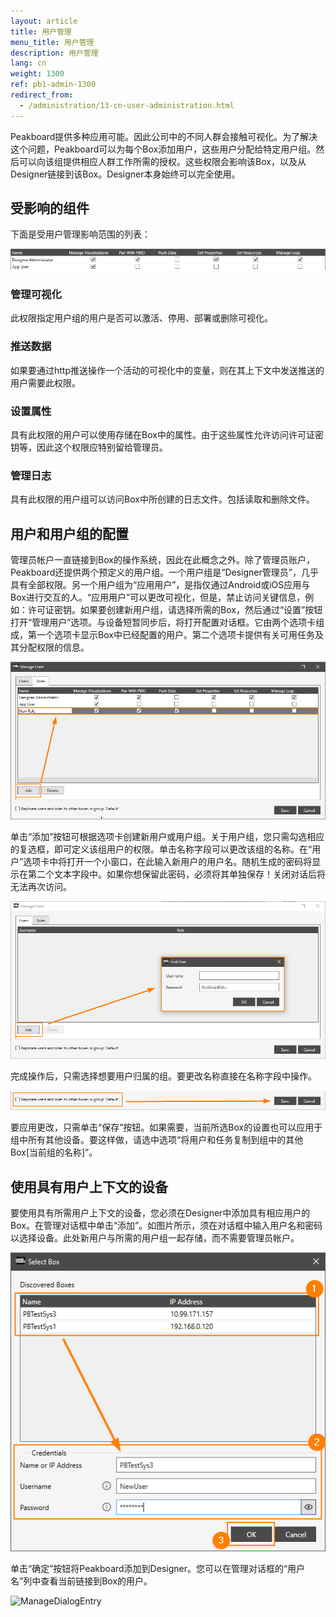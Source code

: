 ```yaml
---
layout: article
title: 用户管理
menu_title: 用户管理
description: 用户管理
lang: cn
weight: 1300
ref: pb1-admin-1300
redirect_from:
  - /administration/13-cn-user-administration.html
---
```



Peakboard提供多种应用可能。因此公司中的不同人群会接触可视化。为了解决这个问题，Peakboard可以为每个Box添加用户，这些用户分配给特定用户组。然后可以向该组提供相应人群工作所需的授权。这些权限会影响该Box，以及从Designer链接到该Box。Designer本身始终可以完全使用。

## 受影响的组件

下面是受用户管理影响范围的列表：

![Overview](/assets/images/admin/usermanagement/Overview.png)

### 管理可视化
此权限指定用户组的用户是否可以激活、停用、部署或删除可视化。

### 推送数据
如果要通过http推送操作一个活动的可视化中的变量，则在其上下文中发送推送的用户需要此权限。

### 设置属性
具有此权限的用户可以使用存储在Box中的属性。由于这些属性允许访问许可证密钥等，因此这个权限应特别留给管理员。

### 管理日志
具有此权限的用户组可以访问Box中所创建的日志文件。包括读取和删除文件。

## 用户和用户组的配置

管理员帐户一直链接到Box的操作系统，因此在此概念之外。除了管理员账户，Peakboard还提供两个预定义的用户组。一个用户组是“Designer管理员”，几乎具有全部权限。另一个用户组为“应用用户”，是指仅通过Android或iOS应用与Box进行交互的人。“应用用户”可以更改可视化，但是，禁止访问关键信息，例如：许可证密钥。如果要创建新用户组，请选择所需的Box，然后通过“设置”按钮打开“管理用户”选项。与设备短暂同步后，将打开配置对话框。它由两个选项卡组成，第一个选项卡显示Box中已经配置的用户。第二个选项卡提供有关可用任务及其分配权限的信息。

![NewGroup](/assets/images/admin/usermanagement/NewUsergroup.png)

单击“添加”按钮可根据选项卡创建新用户或用户组。关于用户组，您只需勾选相应的复选框，即可定义该组用户的权限。单击名称字段可以更改该组的名称。在“用户”选项卡中将打开一个小窗口，在此输入新用户的用户名。随机生成的密码将显示在第二个文本字段中。如果你想保留此密码，必须将其单独保存！关闭对话后将无法再次访问。

![NewUser](/assets/images/admin/usermanagement/NewUser.png)

完成操作后，只需选择想要用户归属的组。要更改名称直接在名称字段中操作。

![Save](/assets/images/admin/usermanagement/Save.png)

要应用更改，只需单击“保存”按钮。如果需要，当前所选Box的设置也可以应用于组中所有其他设备。要这样做，请选中选项“将用户和任务复制到组中的其他Box[当前组的名称]”。


## 使用具有用户上下文的设备

要使用具有所需用户上下文的设备，您必须在Designer中添加具有相应用户的Box。在管理对话框中单击“添加”。如图片所示，须在对话框中输入用户名和密码以选择设备。此处新用户与所需的用户组一起存储，而不需要管理员帐户。

![AddDevice](/assets/images/admin/usermanagement/AddDevice.png)

单击“确定”按钮将Peakboard添加到Designer。您可以在管理对话框的“用户名”列中查看当前链接到Box的用户。

![ManageDialogEntry](/assets/images/admin/usermanagement/ManageDialogEntry.png)